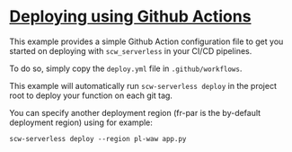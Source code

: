 # [Deploying using Github Actions](https://github.com/scaleway/serverless-api-project/tree/main/examples/github_actions)

This example provides a simple Github Action configuration file to get you started on deploying with `scw_serverless` in your CI/CD pipelines.

To do so, simply copy the `deploy.yml` file in `.github/workflows`.

This example will automatically run `scw-serverless deploy` in the project root to deploy your function on each git tag.

You can specify another deployment region (fr-par is the by-default deployment region) using for example:
```
scw-serverless deploy --region pl-waw app.py
```
